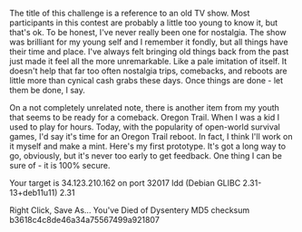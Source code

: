The title of this challenge is a reference to an old TV show. Most participants in this contest are probably a little too young to know it, but that's ok. To be honest, I've never really been one for nostalgia. The show was brilliant for my young self and I remember it fondly, but all things have their time and place. I've always felt bringing old things back from the past just made it feel all the more unremarkable. Like a pale imitation of itself. It doesn't help that far too often nostalgia trips, comebacks, and reboots are little more than cynical cash grabs these days. Once things are done - let them be done, I say.

On a not completely unrelated note, there is another item from my youth that seems to be ready for a comeback. Oregon Trail. When I was a kid I used to play for hours. Today, with the popularity of open-world survival games, I'd say it's time for an Oregon Trail reboot. In fact, I think I'll work on it myself and make a mint. Here's my first prototype. It's got a long way to go, obviously, but it's never too early to get feedback. One thing I can be sure of - it is 100% secure.

Your target is 34.123.210.162 on port 32017
ldd (Debian GLIBC 2.31-13+deb11u11) 2.31

Right Click, Save As... You've Died of Dysentery
MD5 checksum b3618c4c8de46a34a75567499a921807
